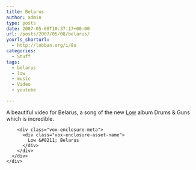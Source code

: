 ```yaml
---
title: Belarus
author: admin
type: posts
date: 2007-05-08T10:37:17+00:00
url: /posts/2007/05/08/belarus/
yourls_shorturl:
  - http://lobban.org/i/8u
categories:
  - Stuff
tags:
  - belarus
  - low
  - music
  - Video
  - youtube

---
```

A beautiful video for Belarus, a song of the new [Low][1] album Drums & Guns which is incredible.

<div class="vox-enclosure vox-enclosure-center vox-enclosure-extra-large vox-video-enclosure">
  <div class="vox-enclosure-inner">
    <div class="vox-enclosure-list">
      <div class="vox-enclosure-item vox-video-asset vox-last">
        <div class="vox-enclosure-image">
        </div>
        
        <div class="vox-enclosure-meta">
          <div class="vox-enclosure-asset-name">
            Low &#8211; Belarus
          </div>
        </div>
      </div>
    </div>
  </div>
</div>



<div>
</div></p>

 [1]: http://www.chairkickers.com/